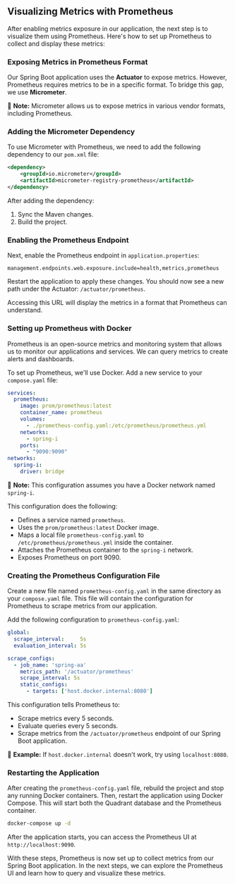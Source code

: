 ## Visualizing Metrics with Prometheus

After enabling metrics exposure in our application, the next step is to visualize them using Prometheus. Here's how to set up Prometheus to collect and display these metrics:

### Exposing Metrics in Prometheus Format
Our Spring Boot application uses the **Actuator** to expose metrics. However, Prometheus requires metrics to be in a specific format. To bridge this gap, we use **Micrometer**.

📝 **Note:** Micrometer allows us to expose metrics in various vendor formats, including Prometheus.

### Adding the Micrometer Dependency
To use Micrometer with Prometheus, we need to add the following dependency to our `pom.xml` file:

```xml
<dependency>
    <groupId>io.micrometer</groupId>
    <artifactId>micrometer-registry-prometheus</artifactId>
</dependency>
```

After adding the dependency:
1.  Sync the Maven changes.
2.  Build the project.

### Enabling the Prometheus Endpoint
Next, enable the Prometheus endpoint in `application.properties`:

```properties
management.endpoints.web.exposure.include=health,metrics,prometheus
```

Restart the application to apply these changes. You should now see a new path under the Actuator: `/actuator/prometheus`.

Accessing this URL will display the metrics in a format that Prometheus can understand.

### Setting up Prometheus with Docker
Prometheus is an open-source metrics and monitoring system that allows us to monitor our applications and services. We can query metrics to create alerts and dashboards.

To set up Prometheus, we'll use Docker. Add a new service to your `compose.yaml` file:

```yaml
services:
  prometheus:
    image: prom/prometheus:latest
    container_name: prometheus
    volumes:
      - ./prometheus-config.yaml:/etc/prometheus/prometheus.yml
    networks:
      - spring-i
    ports:
      - "9090:9090"
networks:
  spring-i:
    driver: bridge
```

📝 **Note:** This configuration assumes you have a Docker network named `spring-i`.

This configuration does the following:
*   Defines a service named `prometheus`.
*   Uses the `prom/prometheus:latest` Docker image.
*   Maps a local file `prometheus-config.yaml` to `/etc/prometheus/prometheus.yml` inside the container.
*   Attaches the Prometheus container to the `spring-i` network.
*   Exposes Prometheus on port 9090.

### Creating the Prometheus Configuration File
Create a new file named `prometheus-config.yaml` in the same directory as your `compose.yaml` file. This file will contain the configuration for Prometheus to scrape metrics from our application.

Add the following configuration to `prometheus-config.yaml`:

```yaml
global:
  scrape_interval:     5s
  evaluation_interval: 5s

scrape_configs:
  - job_name: 'spring-aa'
    metrics_path: '/actuator/prometheus'
    scrape_interval: 5s
    static_configs:
      - targets: ['host.docker.internal:8080']
```

This configuration tells Prometheus to:
*   Scrape metrics every 5 seconds.
*   Evaluate queries every 5 seconds.
*   Scrape metrics from the `/actuator/prometheus` endpoint of our Spring Boot application.

📌 **Example:** If `host.docker.internal` doesn't work, try using `localhost:8080`.

### Restarting the Application
After creating the `prometheus-config.yaml` file, rebuild the project and stop any running Docker containers. Then, restart the application using Docker Compose. This will start both the Quadrant database and the Prometheus container.

```bash
docker-compose up -d
```

After the application starts, you can access the Prometheus UI at `http://localhost:9090`.

With these steps, Prometheus is now set up to collect metrics from our Spring Boot application. In the next steps, we can explore the Prometheus UI and learn how to query and visualize these metrics.
